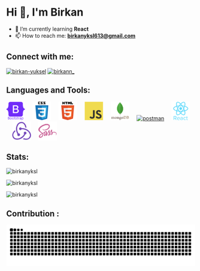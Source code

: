 # Hi 👋, I'm Birkan

- 🌱 I’m currently learning **React**
- 📫 How to reach me: **birkanyksl613@gmail.com**

## Connect with me:

[<img src="https://raw.githubusercontent.com/rahuldkjain/github-profile-readme-generator/master/src/images/icons/Social/linked-in-alt.svg" alt="birkan-yuksel" height="30" width="40" />](https://linkedin.com/in/birkan-yuksel)
[<img src="https://raw.githubusercontent.com/rahuldkjain/github-profile-readme-generator/master/src/images/icons/Social/instagram.svg" alt="birkann_" height="30" width="40" />](https://instagram.com/birkann_)

## Languages and Tools:

[<img src="https://raw.githubusercontent.com/devicons/devicon/master/icons/bootstrap/bootstrap-plain-wordmark.svg" alt="bootstrap" width="50" height="50"/>](https://getbootstrap.com) &nbsp;&nbsp;&nbsp;
[<img src="https://raw.githubusercontent.com/devicons/devicon/master/icons/css3/css3-original-wordmark.svg" alt="css3" width="50" height="50"/>](https://www.w3schools.com/css/) &nbsp;&nbsp;&nbsp;
[<img src="https://raw.githubusercontent.com/devicons/devicon/master/icons/html5/html5-original-wordmark.svg" alt="html5" width="50" height="50"/>](https://www.w3.org/html/) &nbsp;&nbsp;&nbsp;
[<img src="https://raw.githubusercontent.com/devicons/devicon/master/icons/javascript/javascript-original.svg" alt="javascript" width="50" height="50"/>](https://developer.mozilla.org/en-US/docs/Web/JavaScript) &nbsp;&nbsp;&nbsp;
[<img src="https://raw.githubusercontent.com/devicons/devicon/master/icons/mongodb/mongodb-original-wordmark.svg" alt="mongodb" width="50" height="50"/>](https://www.mongodb.com/) &nbsp;&nbsp;&nbsp;
[<img src="https://www.vectorlogo.zone/logos/getpostman/getpostman-icon.svg" alt="postman" width="50" height="50"/>](https://postman.com/) &nbsp;&nbsp;&nbsp;
[<img src="https://raw.githubusercontent.com/devicons/devicon/master/icons/react/react-original-wordmark.svg" alt="react" width="50" height="50"/>](https://reactjs.org/) &nbsp;&nbsp;&nbsp;
[<img src="https://raw.githubusercontent.com/devicons/devicon/master/icons/redux/redux-original.svg" alt="redux" width="50" height="50"/>](https://redux.js.org/) &nbsp;&nbsp;&nbsp;
[<img src="https://raw.githubusercontent.com/devicons/devicon/master/icons/sass/sass-original.svg" alt="sass" width="50" height="50"/>](https://sass-lang.com/)

## Stats:

<p align="left"><img src="https://github-readme-stats.vercel.app/api/top-langs?username=birkanyksl&show_icons=true&locale=en&layout=compact" alt="birkanyksl" width=400 height=auto/></p>

<p align="left"><img src="https://github-readme-stats.vercel.app/api?username=birkanyksl&show_icons=true&locale=en" alt="birkanyksl" width=400 height=auto/></p>

<p align="left"><img src="https://github-readme-streak-stats.herokuapp.com/?user=birkanyksl&" alt="birkanyksl" width=400 height=auto /></p>

## Contribution :

<picture>
  <source media="(prefers-color-scheme: dark)" srcset="https://raw.githubusercontent.com/birkanyksl/birkanyksl/output/github-contribution-grid-snake-dark.svg">
  <source media="(prefers-color-scheme: light)" srcset="https://raw.githubusercontent.com/birkanyksl/birkanyksl/output/github-contribution-grid-snake.svg">
  <img alt="github contribution grid snake animation" src="https://raw.githubusercontent.com/birkanyksl/birkanyksl/output/github-contribution-grid-snake.svg">
</picture>
